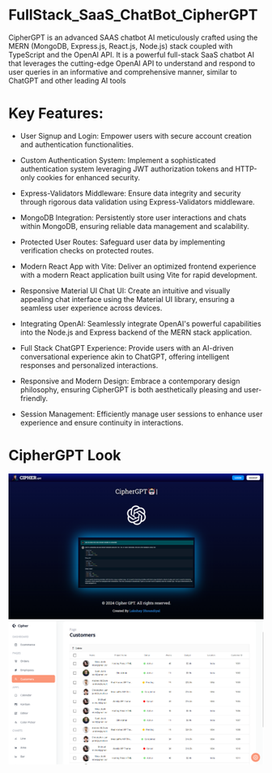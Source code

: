 # FullStack_SaaS_ChatBot_CipherGPT
 CipherGPT is an advanced SAAS chatbot AI meticulously crafted using the MERN (MongoDB, Express.js, React.js, Node.js) stack coupled with TypeScript and the OpenAI API. It is a powerful full-stack SaaS chatbot AI that leverages the cutting-edge OpenAI API to understand and respond to user queries in an informative and comprehensive manner, similar to ChatGPT and other leading AI tools

# Key Features:

- User Signup and Login: Empower users with secure account creation and authentication functionalities.

- Custom Authentication System: Implement a sophisticated authentication system leveraging JWT authorization tokens and HTTP-only cookies for enhanced security.

- Express-Validators Middleware: Ensure data integrity and security through rigorous data validation using Express-Validators middleware.

- MongoDB Integration: Persistently store user interactions and chats within MongoDB, ensuring reliable data management and scalability.

- Protected User Routes: Safeguard user data by implementing verification checks on protected routes.

- Modern React App with Vite: Deliver an optimized frontend experience with a modern React application built using Vite for rapid development.

- Responsive Material UI Chat UI: Create an intuitive and visually appealing chat interface using the Material UI library, ensuring a seamless user experience across devices.

- Integrating OpenAI: Seamlessly integrate OpenAI's powerful capabilities into the Node.js and Express backend of the MERN stack application.

- Full Stack ChatGPT Experience: Provide users with an AI-driven conversational experience akin to ChatGPT, offering intelligent responses and personalized interactions.

- Responsive and Modern Design: Embrace a contemporary design philosophy, ensuring CipherGPT is both aesthetically pleasing and user-friendly.

- Session Management: Efficiently manage user sessions to enhance user experience and ensure continuity in interactions.


# CipherGPT Look


![Website Look](https://github.com/LakshayD02/FullStack_SaaS_ChatBot_CipherGPT/blob/main/CipherGPT%20Homer.png)
![Website Look](https://github.com/LakshayD02/Admin_Dashboard_Reactjs/blob/main/2.png)
